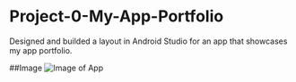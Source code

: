 # Project-0-My-App-Portfolio

Designed and builded a layout in Android Studio for an app that showcases my app portfolio. 

##Image
![Image of App](http://i.imgur.com/HgyzXFwm.png)
